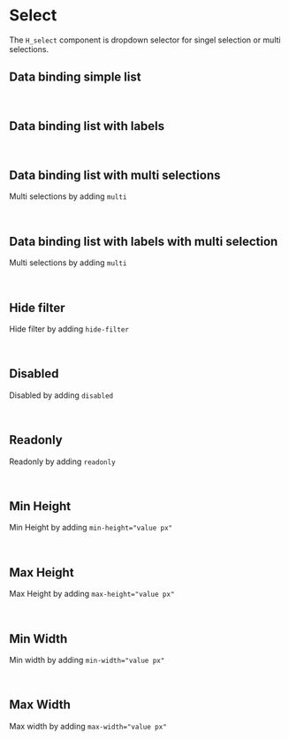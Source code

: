 # Select

The `H_select` component is dropdown selector for singel selection or multi selections.

## Data binding simple list

<hhl-live-editor title="" htmlCode='
      <template>
      <H_row> 
      <H_select
            :list="[`nr1`, `nr2`, `nr3`]" 
            v-model="selection" label="Selector">
      </H_select>
      <H_inputText readonly v-model="selection" label="Selector"></H_inputText>
      </H_row>
      </template>
      <script>
            const selection = ref("");
            return { selection }
      </script>
'>
</hhl-live-editor>

<br>

## Data binding list with labels

<hhl-live-editor title="" htmlCode='
      <template>
      <H_row> 
            <H_select 
            :list="[
                        {value:`nr1`, label: `Number 1`},
                        {value:`nr2`, label: `Number 2`},
                        {value:`nr3`, label: `Number 3`}
                        ]" 
            v-model="selection" label="Selector">
            </H_select>
            <H_inputText readonly v-model="selection" label="Value"></H_inputText>
      </H_row>
      </template>
      <script>
            const selection = ref("");
            return { selection }
      </script>
'>
</hhl-live-editor>

<br>

## Data binding list with multi selections

Multi selections by adding `multi`

<hhl-live-editor title="" htmlCode='
      <template>
      <H_row> 
            <H_select multi
                  :list="[`nr1`, `nr2`, `nr3`]" 
                  v-model="selection" label="Selector">
            </H_select>
            <H_inputText readonly v-model="selection" label="Value"></H_inputText>
      </H_row>
      </template>
      <script>
            const selection = ref([]);
            return { selection }
      </script>
'>
</hhl-live-editor>

<br>

## Data binding list with labels with multi selection

Multi selections by adding `multi`

<hhl-live-editor title="" htmlCode='
      <template>
      <H_row> 
            <H_select multi
            :list="[
                        {value:`nr1`, label: `Number 1`},
                        {value:`nr2`, label: `Number 2`},
                        {value:`nr3`, label: `Number 3`}
                        ]" 
            v-model="selection" label="Selector">
            </H_select>
            <H_inputText readonly v-model="selection" label="Value"></H_inputText>
      </H_row>
      </template>
      <script>
            const selection = ref([]);
            return { selection }
      </script>
'>
</hhl-live-editor>

<br>

## Hide filter

Hide filter by adding `hide-filter`

<hhl-live-editor title="" htmlCode='
      <template>
      <H_row> 
            <H_select hide-filter
                  :list="[`nr1`, `nr2`, `nr3`]" 
                  v-model="selection" label="Selector">
            </H_select>
            <H_inputText readonly v-model="selection" label="Value"></H_inputText>
      </H_row>
      </template>
      <script>
            const selection = ref("");
            return { selection }
      </script>
'>
</hhl-live-editor>

<br>

## Disabled

Disabled by adding `disabled`

<hhl-live-editor title="" htmlCode='
      <template>
      <H_row> 
            <H_select disabled
                  :list="[`nr1`, `nr2`, `nr3`]" 
                  v-model="selection" label="Selector">
            </H_select>
            <H_inputText readonly v-model="selection" label="Value"></H_inputText>
      </H_row>
      </template>
      <script>
            const selection = ref("");
            return { selection }
      </script>
'>
</hhl-live-editor>

<br>

## Readonly

Readonly by adding `readonly`

<hhl-live-editor title="" htmlCode='
      <template>
      <H_row> 
            <H_select readonly
                  :list="[`nr1`, `nr2`, `nr3`]" 
                  v-model="selection" label="Selector">
            </H_select>
            <H_inputText readonly v-model="selection" label="Value"></H_inputText>
      </H_row>
      </template>
      <script>
            const selection = ref("nr2");
            return { selection }
      </script>
'>
</hhl-live-editor>

<br>

## Min Height

Min Height by adding `min-height="value px"`

<hhl-live-editor title="" htmlCode='
      <template>
      <H_row> 
            <H_select min-height="500px"
                  :list="[`nr1`, `nr2`, `nr3`]" 
                  v-model="selection" label="Selector">
            </H_select>
            <H_inputText readonly v-model="selection" label="Value"></H_inputText>
      </H_row>
      </template>
      <script>
            const selection = ref("nr2");
            return { selection }
      </script>
'>
</hhl-live-editor>

<br>

## Max Height

Max Height by adding `max-height="value px"`

<hhl-live-editor title="" htmlCode='
      <template>
      <H_row> 
            <H_select max-height="90px"
                  :list="[`nr1`, `nr2`, `nr3`]" 
                  v-model="selection" label="Selector">
            </H_select>
            <H_inputText readonly v-model="selection" label="Value"></H_inputText>
      </H_row>
      </template>
      <script>
            const selection = ref("nr2");
            return { selection }
      </script>
'>
</hhl-live-editor>

<br>

## Min Width

Min width by adding `min-width="value px"`

<hhl-live-editor title="" htmlCode='
      <template>
      <H_row> 
            <H_select min-width="600px"
                  :list="[`nr1`, `nr2`, `nr3`]" 
                  v-model="selection" label="Selector">
            </H_select>
            <H_inputText readonly v-model="selection" label="Value"></H_inputText>
      </H_row>
      </template>
      <script>
            const selection = ref("nr2");
            return { selection }
      </script>
'>
</hhl-live-editor>

<br>

## Max Width

Max width by adding `max-width="value px"`

<hhl-live-editor title="" htmlCode='
      <template>
      <H_row> 
            <H_select max-width="90px"
                  :list="[`nr1`, `nr2`, `nr3`]" 
                  v-model="selection" label="Selector">
            </H_select>
            <H_inputText readonly v-model="selection" label="Value"></H_inputText>
      </H_row>
      </template>
      <script>
            const selection = ref("nr2");
            return { selection }
      </script>
'>
</hhl-live-editor>
